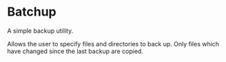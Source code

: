 # Batchup

A simple backup utility.

Allows the user to specify files and directories to back up.
Only files which have changed since the last backup are copied.
